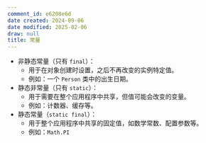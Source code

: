 ```yaml
---
comment_id: e6208e6d
date created: 2024-09-06
date modified: 2025-02-06
draw: null
title: 常量
---
```

- 非静态常量（只有 `final`）：
    - 用于在对象创建时设置，之后不再改变的实例特定值。
    - 例如：一个 `Person` 类中的出生日期。
- 静态非常量（只有 `static`）：
    - 用于需要在整个应用程序中共享，但值可能会改变的变量。
    - 例如：计数器、缓存等。
- 静态常量（`static final`）：
    - 用于整个应用程序中共享的固定值，如数学常数、配置参数等。
    - 例如：`Math.PI`
